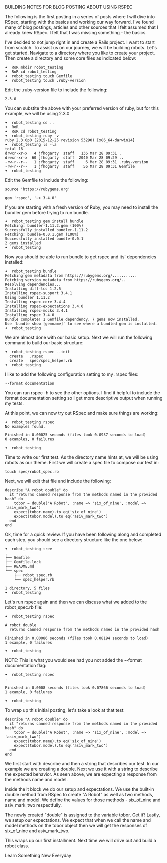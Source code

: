 BUILDING NOTES FOR BLOG POSTING ABOUT USING RSPEC

The following is the first posting in a series of posts where I will dive into RSpec, starting with the basics and working our way forward.  I've found many of blog postings, articles and other sources that I felt assumed that I already knew RSpec.  I felt that I was missing something - the basics.

I've decided to not jump right in and create a Rails project.  I want to start from scratch.  To assist us on our journey, we will be building robots.  Let's get started.  Navigate to a directory where you like to create your project.  Then create a directory and some core files as indicated below:

```
➜  RoR mkdir robot_testing
➜  RoR cd robot_testing
➜  robot_testing touch Gemfile
➜  robot_testing touch .ruby-version
```


Edit the .ruby-version file to include the following:
```
2.3.0
```

You can substite the above with your preferred version of ruby, but for this example, we will be using 2.3.0


```
➜  robot_testing cd ..
➜  RoR
➜  RoR cd robot_testing
➜  robot_testing ruby -v
ruby 2.3.0p0 (2015-12-25 revision 53290) [x86_64-darwin14]
➜  robot_testing ls -la
total 16
drwxr-xr-x   4 jfhogarty  staff   136 Mar 28 09:31 .
drwxr-xr-x  60 jfhogarty  staff  2040 Mar 28 09:29 ..
-rw-r--r--   1 jfhogarty  staff     6 Mar 28 09:31 .ruby-version
-rw-r--r--   1 jfhogarty  staff    56 Mar 28 09:31 Gemfile
➜  robot_testing
```


Edit the Gemfile to include the following:
```
source 'https://rubygems.org'

gem 'rspec', '~> 3.4.0'
```

If you are starting with a fresh version of Ruby, you may need to install the bundler gem before trying to run bundle.

```
➜  robot_testing gem install bundle
Fetching: bundler-1.11.2.gem (100%)
Successfully installed bundler-1.11.2
Fetching: bundle-0.0.1.gem (100%)
Successfully installed bundle-0.0.1
2 gems installed
➜  robot_testing
```

Now you should be able to run bundle to get rspec and its' dependencies installed:

```
➜  robot_testing bundle
Fetching gem metadata from https://rubygems.org/...........
Fetching version metadata from https://rubygems.org/..
Resolving dependencies...
Installing diff-lcs 1.2.5
Installing rspec-support 3.4.1
Using bundler 1.11.2
Installing rspec-core 3.4.4
Installing rspec-expectations 3.4.0
Installing rspec-mocks 3.4.1
Installing rspec 3.4.0
Bundle complete! 1 Gemfile dependency, 7 gems now installed.
Use `bundle show [gemname]` to see where a bundled gem is installed.
➜  robot_testing
```


We are almost done with our basic setup.  Next we will run the following command to build our basic structure:

```
➜  robot_testing rspec --init
  create   .rspec
  create   spec/spec_helper.rb
➜  robot_testing
```

I like to add the following configuration setting to my .rspec files:
```
--format documentation
```

You can run rspec -h to see the other options.  I find it helpful to include the format documentation setting so I get more descriptive output when running my tests.

At this point, we can now try out RSpec and make sure things are working:
```
➜  robot_testing rspec
No examples found.

Finished in 0.00025 seconds (files took 0.0937 seconds to load)
0 examples, 0 failures

➜  robot_testing
```

Time to write our first test.  As the directory name hints at, we will be using robots as our theme.  First we will create a spec file to compose our test in:
```
touch spec/robot_spec.rb
```

Next, we will edit that file and include the following:
```
describe "A robot double" do
  it "returns canned response from the methods named in the provided hash" do
    tobor = double("A Robot", :name => 'six_of_nine', :model => 'asiv_mark_two')
    expect(tobor.name).to eq('six_of_nine')
    expect(tobor.model).to eq('asiv_mark_two')
  end
end
```

Ok, time for a quick review.  If you have been following along and completed each step, you should see a directory structure like the one below:
```
➜  robot_testing tree
.
├── Gemfile
├── Gemfile.lock
├── README.md
└── spec
    ├── robot_spec.rb
    └── spec_helper.rb

1 directory, 5 files
➜  robot_testing

```

Let's run rspec again and then we can discuss what we added to the robot_spec.rb file:
```
➜  robot_testing rspec

A robot double
  returns canned response from the methods named in the provided hash

Finished in 0.00086 seconds (files took 0.08194 seconds to load)
1 example, 0 failures

➜  robot_testing
```

NOTE:  This is what you would see had you not added the --format documentation flag:
```
➜  robot_testing rspec
.

Finished in 0.0008 seconds (files took 0.07866 seconds to load)
1 example, 0 failures

➜  robot_testing
```

To wrap up this initial posting, let's take a look at that test:
```
describe "A robot double" do
  it "returns canned response from the methods named in the provided hash" do
    tobor = double("A Robot", :name => 'six_of_nine', :model => 'asiv_mark_two')
    expect(tobor.name).to eq('six_of_nine')
    expect(tobor.model).to eq('asiv_mark_two')
  end
end
```

We first start with describe and then a string that describes our test.  In our example we are creating a double.  Next we use it with a string to describe the expected behavior.  As seen above, we are expecting a response
from the methods name and model.

Inside the it block we do our setup and expectations.  We use the built-in double method from RSpec to create "A Robot" as well as two methods, name and model.  We define the values for those methods - six_of_nine and asiv_mark_two respectfully.

The newly created "double" is assigned to the variable tobor.  Get it?  Lastly, we setup our expectations.  We expect that when we call the name and model methods on the tobor object then we will get the responses of six_of_nine and asiv_mark_two.

This wraps up our first installment.  Next time we will drive out and build a robot class.

Learn Something New Everyday

